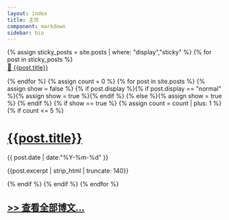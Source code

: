 ```yaml
---
layout: index
title: 主页
component: markdown
sidebar: bio
---
```

<style type="text/css">
.main-container {
	margin-top: 2em;
}
#recent-posts>*:first-child {
    margin-top: 0 !important;
}
.markdown-body a {
	font-weight: 400;
}
.markdown-body p.sticky-header {
	font-size: 2em;
	margin-top: 32px
}
.sticky-text {
	font-size: 16px;
}
</style>

<div id="recent-posts">
{% assign sticky_posts = site.posts | where: "display","sticky" %}
{% for post in sticky_posts %}
	<p class="sticky-header"><a href="{{post.url}}"><span class="sticky-text">📌</span> {{post.title}}</a></p>
{% endfor %}
{% assign count = 0 %}
{% for post in site.posts %}
	{% assign show = false %}
	{% if post.display %}{% if post.display == "normal" %}{% assign show = true %}{% endif %}
	{% else %}{% assign show = true %}
	{% endif %}
	{% if show == true %}
	{% assign count = count | plus: 1 %}
	{% if count <= 5 %}
	<h1><a href="{{post.url}}">{{post.title}}</a></h1>
	<p>{{ post.date | date:"%Y-%m-%d" }}</p>
	<p>{{post.excerpt | strip_html | truncate: 140}}</p>
	{% endif %}
	{% endif %}
{% endfor %}

<h2><a href="/posts" style="">>> 查看全部博文...</a></h2>
</div>